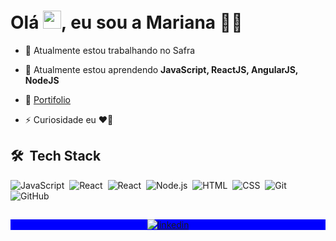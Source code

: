 # Olá <img src="https://github.com/TheDudeThatCode/TheDudeThatCode/blob/master/Assets/Hi.gif" width="29px">, eu sou a Mariana :woman_technologist:

 - 🔭 Atualmente estou trabalhando no Safra
 
- 🌱 Atualmente estou aprendendo **JavaScript, ReactJS, AngularJS, NodeJS**

- 🚀 [Portifolio](https://marianambarros.github.io/portifolio/)

- ⚡ Curiosidade eu **❤️️🍫**


## 🛠 &nbsp;Tech Stack

![JavaScript](https://img.shields.io/badge/-JavaScript-05122A?style=flat&logo=javascript)&nbsp;
![React](https://img.shields.io/badge/-React-05122A?style=flat&logo=react)&nbsp;
![React](https://img.shields.io/badge/-AngularJS-05122A?style=flat&logo=angularjs)&nbsp;
![Node.js](https://img.shields.io/badge/-Node.js-05122A?style=flat&logo=node.js)&nbsp;
![HTML](https://img.shields.io/badge/-HTML-05122A?style=flat&logo=HTML5)&nbsp;
![CSS](https://img.shields.io/badge/-CSS-05122A?style=flat&logo=CSS3&logoColor=1572B6)&nbsp;
![Git](https://img.shields.io/badge/-Git-05122A?style=flat&logo=git)&nbsp;
![GitHub](https://img.shields.io/badge/-GitHub-05122A?style=flat&logo=github)&nbsp;

##

<p align="center" style="background:blue">
<a href="https://linkedin.com/in/marianambarros" target="_blank">
  <img align="center" src="https://img.shields.io/badge/-MarianaMBarros-05122A?style=flat&logo=linkedin" alt="linkedin"/>
</a>
</p>

